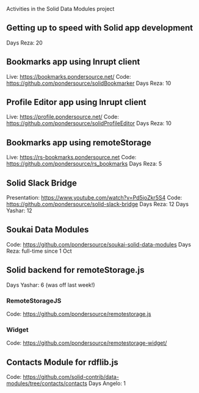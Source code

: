 Activities in the Solid Data Modules project

## Getting up to speed with Solid app development
Days Reza: 20

## Bookmarks app using Inrupt client
Live: https://bookmarks.pondersource.net/
Code: https://github.com/pondersource/solidBookmarker
Days Reza: 10

## Profile Editor app using Inrupt client
Live: https://profile.pondersource.net/
Code: https://github.com/pondersource/solidProfileEditor
Days Reza: 10

## Bookmarks app using remoteStorage
Live: https://rs-bookmarks.pondersource.net
Code: https://github.com/pondersource/rs_bookmarks
Days Reza: 5

## Solid Slack Bridge
Presentation: https://www.youtube.com/watch?v=Pd5joZkr5S4
Code: https://github.com/pondersource/solid-slack-bridge
Days Reza: 12
Days Yashar: 12

## Soukai Data Modules
Code: https://github.com/pondersource/soukai-solid-data-modules
Days Reza: full-time since 1 Oct

## Solid backend for remoteStorage.js
Days Yashar: 6 (was off last week!)
### RemoteStorageJS
Code: https://github.com/pondersource/remotestorage.js
### Widget
Code: https://github.com/pondersource/remotestorage-widget/

## Contacts Module for rdflib.js
Code: https://github.com/solid-contrib/data-modules/tree/contacts/contacts
Days Angelo: 1